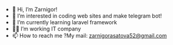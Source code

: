 - 👋 Hi, I’m Zarnigor!
- 👀 I’m interested in coding web sites and make telegram bot!
- 🌱 I’m currently learning laravel framework
- 👩‍💻 I’m working  IT company
- 📫 How to reach me ?My mail: zarnigorasatova52@gmail.com

<!---
asatova/asatova is a ✨ special ✨ repository because its `README.md` (this file) appears on your GitHub profile.
You can click the Preview link to take a look at your changes.
--->
